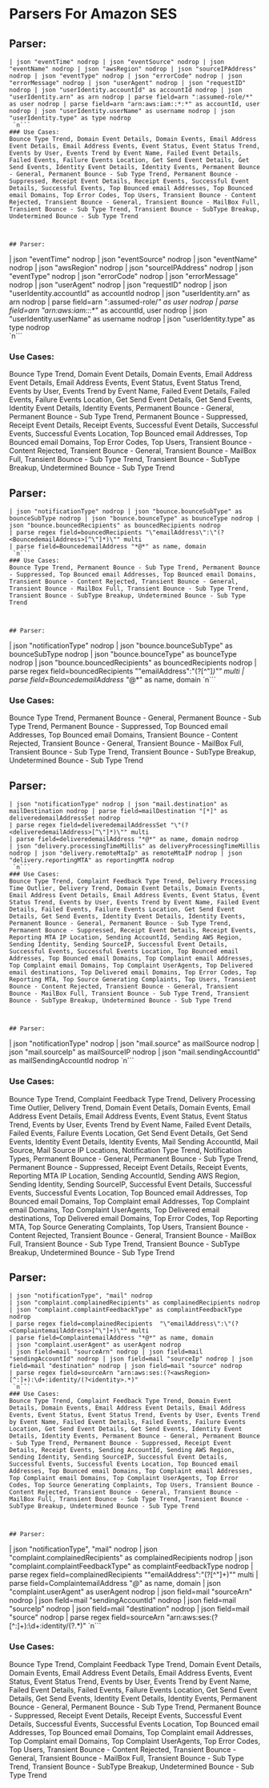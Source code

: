 # Parsers For Amazon SES

## Parser:
```
| json "eventTime" nodrop | json "eventSource" nodrop | json "eventName" nodrop | json "awsRegion" nodrop | json "sourceIPAddress" nodrop | json "eventType" nodrop | json "errorCode" nodrop | json "errorMessage" nodrop | json "userAgent" nodrop | json "requestID" nodrop | json "userIdentity.accountId" as accountId nodrop | json "userIdentity.arn" as arn nodrop | parse field=arn ":assumed-role/*" as user nodrop | parse field=arn "arn:aws:iam::*:*" as accountId, user nodrop | json "userIdentity.userName" as username nodrop | json "userIdentity.type" as type nodrop
 `n```
### Use Cases:
Bounce Type Trend, Domain Event Details, Domain Events, Email Address Event Details, Email Address Events, Event Status, Event Status Trend, Events by User, Events Trend by Event Name, Failed Event Details, Failed Events, Failure Events Location, Get Send Event Details, Get Send Events, Identity Event Details, Identity Events, Permanent Bounce - General, Permanent Bounce - Sub Type Trend, Permanent Bounce - Suppressed, Receipt Event Details, Receipt Events, Successful Event Details, Successful Events, Top Bounced email Addresses, Top Bounced email Domains, Top Error Codes, Top Users, Transient Bounce - Content Rejected, Transient Bounce - General, Transient Bounce - MailBox Full, Transient Bounce - Sub Type Trend, Transient Bounce - SubType Breakup, Undetermined Bounce - Sub Type Trend



## Parser:
```
| json "eventTime" nodrop | json "eventSource" nodrop | json "eventName" nodrop | json "awsRegion" nodrop | json "sourceIPAddress" nodrop | json "eventType" nodrop | json "errorCode" nodrop | json "errorMessage" nodrop | json "userAgent" nodrop | json "requestID" nodrop | json "userIdentity.accountId" as accountId nodrop | json "userIdentity.arn" as arn nodrop | parse field=arn ":assumed-role/*" as user nodrop | parse field=arn "arn:aws:iam::*:*" as accountId, user nodrop | json "userIdentity.userName" as username nodrop | json "userIdentity.type" as type nodrop  
 `n```
### Use Cases:
Bounce Type Trend, Domain Event Details, Domain Events, Email Address Event Details, Email Address Events, Event Status, Event Status Trend, Events by User, Events Trend by Event Name, Failed Event Details, Failed Events, Failure Events Location, Get Send Event Details, Get Send Events, Identity Event Details, Identity Events, Permanent Bounce - General, Permanent Bounce - Sub Type Trend, Permanent Bounce - Suppressed, Receipt Event Details, Receipt Events, Successful Event Details, Successful Events, Successful Events Location, Top Bounced email Addresses, Top Bounced email Domains, Top Error Codes, Top Users, Transient Bounce - Content Rejected, Transient Bounce - General, Transient Bounce - MailBox Full, Transient Bounce - Sub Type Trend, Transient Bounce - SubType Breakup, Undetermined Bounce - Sub Type Trend



## Parser:
```
| json "notificationType" nodrop | json "bounce.bounceSubType" as bounceSubType nodrop | json "bounce.bounceType" as bounceType nodrop | json "bounce.bouncedRecipients" as bouncedRecipients nodrop
| parse regex field=bouncedRecipients "\"emailAddress\":\"(?<BouncedemailAddress>[^\"]*)\"" multi
| parse field=BouncedemailAddress "*@*" as name, domain
 `n```
### Use Cases:
Bounce Type Trend, Permanent Bounce - Sub Type Trend, Permanent Bounce - Suppressed, Top Bounced email Addresses, Top Bounced email Domains, Transient Bounce - Content Rejected, Transient Bounce - General, Transient Bounce - MailBox Full, Transient Bounce - Sub Type Trend, Transient Bounce - SubType Breakup, Undetermined Bounce - Sub Type Trend



## Parser:
```
| json "notificationType" nodrop | json "bounce.bounceSubType" as bounceSubType nodrop | json "bounce.bounceType" as bounceType nodrop | json "bounce.bouncedRecipients" as bouncedRecipients nodrop 
| parse regex field=bouncedRecipients "\"emailAddress\":\"(?<BouncedemailAddress>[^\"]*)\"" multi
| parse field=BouncedemailAddress "*@*" as name, domain
 `n```
### Use Cases:
Bounce Type Trend, Permanent Bounce - General, Permanent Bounce - Sub Type Trend, Permanent Bounce - Suppressed, Top Bounced email Addresses, Top Bounced email Domains, Transient Bounce - Content Rejected, Transient Bounce - General, Transient Bounce - MailBox Full, Transient Bounce - Sub Type Trend, Transient Bounce - SubType Breakup, Undetermined Bounce - Sub Type Trend



## Parser:
```
| json "notificationType" nodrop | json "mail.destination" as mailDestination nodrop | parse field=mailDestination "[*]" as deliveredemailAddressSet nodrop
| parse regex field=deliveredemailAddressSet "\"(?<deliveredemailAddress>[^\"]*)\"" multi
| parse field=deliveredemailAddress "*@*" as name, domain nodrop
| json "delivery.processingTimeMillis" as deliveryProcessingTimeMillis nodrop | json "delivery.remoteMtaIp" as remoteMtaIP nodrop | json "delivery.reportingMTA" as reportingMTA nodrop
 `n```
### Use Cases:
Bounce Type Trend, Complaint Feedback Type Trend, Delivery Processing Time Outlier, Delivery Trend, Domain Event Details, Domain Events, Email Address Event Details, Email Address Events, Event Status, Event Status Trend, Events by User, Events Trend by Event Name, Failed Event Details, Failed Events, Failure Events Location, Get Send Event Details, Get Send Events, Identity Event Details, Identity Events, Permanent Bounce - General, Permanent Bounce - Sub Type Trend, Permanent Bounce - Suppressed, Receipt Event Details, Receipt Events, Reporting MTA IP Location, Sending AccountId, Sending AWS Region, Sending Identity, Sending SourceIP, Successful Event Details, Successful Events, Successful Events Location, Top Bounced email Addresses, Top Bounced email Domains, Top Complaint email Addresses, Top Complaint email Domains, Top Complaint UserAgents, Top Delivered email destinations, Top Delivered email Domains, Top Error Codes, Top Reporting MTA, Top Source Generating Complaints, Top Users, Transient Bounce - Content Rejected, Transient Bounce - General, Transient Bounce - MailBox Full, Transient Bounce - Sub Type Trend, Transient Bounce - SubType Breakup, Undetermined Bounce - Sub Type Trend



## Parser:
```
| json "notificationType" nodrop | json "mail.source" as mailSource nodrop | json "mail.sourceIp" as mailSourceIP nodrop | json "mail.sendingAccountId" as mailSendingAccountId nodrop
 `n```
### Use Cases:
Bounce Type Trend, Complaint Feedback Type Trend, Delivery Processing Time Outlier, Delivery Trend, Domain Event Details, Domain Events, Email Address Event Details, Email Address Events, Event Status, Event Status Trend, Events by User, Events Trend by Event Name, Failed Event Details, Failed Events, Failure Events Location, Get Send Event Details, Get Send Events, Identity Event Details, Identity Events, Mail Sending AccountId, Mail Source, Mail Source IP Locations, Notification Type Trend, Notification Types, Permanent Bounce - General, Permanent Bounce - Sub Type Trend, Permanent Bounce - Suppressed, Receipt Event Details, Receipt Events, Reporting MTA IP Location, Sending AccountId, Sending AWS Region, Sending Identity, Sending SourceIP, Successful Event Details, Successful Events, Successful Events Location, Top Bounced email Addresses, Top Bounced email Domains, Top Complaint email Addresses, Top Complaint email Domains, Top Complaint UserAgents, Top Delivered email destinations, Top Delivered email Domains, Top Error Codes, Top Reporting MTA, Top Source Generating Complaints, Top Users, Transient Bounce - Content Rejected, Transient Bounce - General, Transient Bounce - MailBox Full, Transient Bounce - Sub Type Trend, Transient Bounce - SubType Breakup, Undetermined Bounce - Sub Type Trend



## Parser:
```
| json "notificationType", "mail" nodrop
| json "complaint.complainedRecipients" as complainedRecipients nodrop
| json "complaint.complaintFeedbackType" as complaintFeedbackType nodrop
| parse regex field=complainedRecipients  "\"emailAddress\":\"(?<ComplaintemailAddress>[^\"]+)\"" multi
| parse field=ComplaintemailAddress "*@*" as name, domain
| json "complaint.userAgent" as userAgent nodrop
| json field=mail "sourceArn" nodrop | json field=mail "sendingAccountId" nodrop | json field=mail "sourceIp" nodrop | json field=mail "destination" nodrop | json field=mail "source" nodrop
| parse regex field=sourceArn "arn:aws:ses:(?<awsRegion>[^:]+):\d+:identity/(?<identity>.*)"
 `n```
### Use Cases:
Bounce Type Trend, Complaint Feedback Type Trend, Domain Event Details, Domain Events, Email Address Event Details, Email Address Events, Event Status, Event Status Trend, Events by User, Events Trend by Event Name, Failed Event Details, Failed Events, Failure Events Location, Get Send Event Details, Get Send Events, Identity Event Details, Identity Events, Permanent Bounce - General, Permanent Bounce - Sub Type Trend, Permanent Bounce - Suppressed, Receipt Event Details, Receipt Events, Sending AccountId, Sending AWS Region, Sending Identity, Sending SourceIP, Successful Event Details, Successful Events, Successful Events Location, Top Bounced email Addresses, Top Bounced email Domains, Top Complaint email Addresses, Top Complaint email Domains, Top Complaint UserAgents, Top Error Codes, Top Source Generating Complaints, Top Users, Transient Bounce - Content Rejected, Transient Bounce - General, Transient Bounce - MailBox Full, Transient Bounce - Sub Type Trend, Transient Bounce - SubType Breakup, Undetermined Bounce - Sub Type Trend



## Parser:
```
| json "notificationType", "mail" nodrop 
| json "complaint.complainedRecipients" as complainedRecipients nodrop
| json "complaint.complaintFeedbackType" as complaintFeedbackType nodrop
| parse regex field=complainedRecipients  "\"emailAddress\":\"(?<ComplaintemailAddress>[^\"]+)\"" multi
| parse field=ComplaintemailAddress "*@*" as name, domain
| json "complaint.userAgent" as userAgent nodrop
| json field=mail "sourceArn" nodrop | json field=mail "sendingAccountId" nodrop | json field=mail "sourceIp" nodrop | json field=mail "destination" nodrop | json field=mail "source" nodrop
| parse regex field=sourceArn "arn:aws:ses:(?<awsRegion>[^:]+):\d+:identity/(?<identity>.*)"
 `n```
### Use Cases:
Bounce Type Trend, Complaint Feedback Type Trend, Domain Event Details, Domain Events, Email Address Event Details, Email Address Events, Event Status, Event Status Trend, Events by User, Events Trend by Event Name, Failed Event Details, Failed Events, Failure Events Location, Get Send Event Details, Get Send Events, Identity Event Details, Identity Events, Permanent Bounce - General, Permanent Bounce - Sub Type Trend, Permanent Bounce - Suppressed, Receipt Event Details, Receipt Events, Successful Event Details, Successful Events, Successful Events Location, Top Bounced email Addresses, Top Bounced email Domains, Top Complaint email Addresses, Top Complaint email Domains, Top Complaint UserAgents, Top Error Codes, Top Users, Transient Bounce - Content Rejected, Transient Bounce - General, Transient Bounce - MailBox Full, Transient Bounce - Sub Type Trend, Transient Bounce - SubType Breakup, Undetermined Bounce - Sub Type Trend


